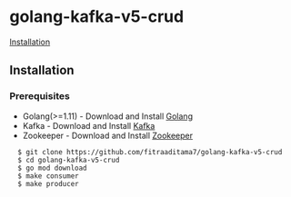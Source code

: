 # golang-kafka-v5-crud

[Installation](#installation)

## Installation

### Prerequisites
- Golang(>=1.11) - Download and Install [Golang](https://golang.org/)
- Kafka - Download and Install [Kafka](https://kafka.apache.org/quickstart)
- Zookeeper - Download and Install [Zookeeper](https://zookeeper.apache.org/)
```
  $ git clone https://github.com/fitraaditama7/golang-kafka-v5-crud
  $ cd golang-kafka-v5-crud
  $ go mod download
  $ make consumer
  $ make producer
```
